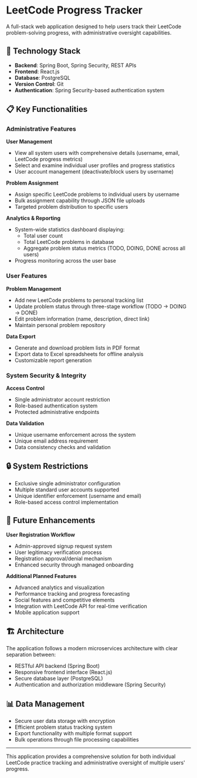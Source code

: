 # LeetCode Progress Tracker

A full-stack web application designed to help users track their LeetCode problem-solving progress, with administrative oversight capabilities.

## 🚀 Technology Stack

- **Backend**: Spring Boot, Spring Security, REST APIs  
- **Frontend**: React.js  
- **Database**: PostgreSQL  
- **Version Control**: Git  
- **Authentication**: Spring Security-based authentication system  

## 📋 Key Functionalities

### Administrative Features

**User Management**
- View all system users with comprehensive details (username, email, LeetCode progress metrics)  
- Select and examine individual user profiles and progress statistics  
- User account management (deactivate/block users by username)  

**Problem Assignment**
- Assign specific LeetCode problems to individual users by username  
- Bulk assignment capability through JSON file uploads  
- Targeted problem distribution to specific users  

**Analytics & Reporting**
- System-wide statistics dashboard displaying:  
  - Total user count  
  - Total LeetCode problems in database  
  - Aggregate problem status metrics (TODO, DOING, DONE across all users)  
- Progress monitoring across the user base  

### User Features

**Problem Management**
- Add new LeetCode problems to personal tracking list  
- Update problem status through three-stage workflow (TODO → DOING → DONE)  
- Edit problem information (name, description, direct link)  
- Maintain personal problem repository  

**Data Export**
- Generate and download problem lists in PDF format  
- Export data to Excel spreadsheets for offline analysis  
- Customizable report generation  

### System Security & Integrity

**Access Control**
- Single administrator account restriction  
- Role-based authentication system  
- Protected administrative endpoints  

**Data Validation**
- Unique username enforcement across the system  
- Unique email address requirement  
- Data consistency checks and validation  

## 🔒 System Restrictions

- Exclusive single administrator configuration  
- Multiple standard user accounts supported  
- Unique identifier enforcement (username and email)  
- Role-based access control implementation  

## 🎯 Future Enhancements

**User Registration Workflow**
- Admin-approved signup request system  
- User legitimacy verification process  
- Registration approval/denial mechanism  
- Enhanced security through managed onboarding  

**Additional Planned Features**
- Advanced analytics and visualization  
- Performance tracking and progress forecasting  
- Social features and competitive elements  
- Integration with LeetCode API for real-time verification  
- Mobile application support  

## 🏗️ Architecture

The application follows a modern microservices architecture with clear separation between:  
- RESTful API backend (Spring Boot)  
- Responsive frontend interface (React.js)  
- Secure database layer (PostgreSQL)  
- Authentication and authorization middleware (Spring Security)  

## 📊 Data Management

- Secure user data storage with encryption  
- Efficient problem status tracking system  
- Export functionality with multiple format support  
- Bulk operations through file processing capabilities  

---

This application provides a comprehensive solution for both individual LeetCode practice tracking and administrative oversight of multiple users' progress.